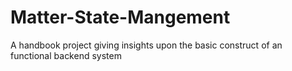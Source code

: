 # Matter-State-Mangement
A handbook project giving insights upon the basic construct of an functional backend system
